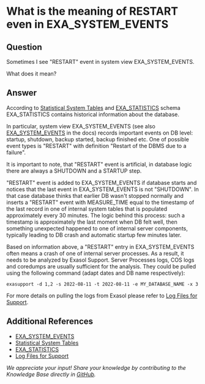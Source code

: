 # What is the meaning of RESTART even in EXA_SYSTEM_EVENTS

## Question

Sometimes I see "RESTART" event in system view EXA_SYSTEM_EVENTS.

What does it mean?

## Answer

According to [Statistical System Tables](https://docs.exasol.com/db/latest/sql_references/system_tables/statistical_system_tables.htm) and [EXA_STATISTICS](https://github.com/exasol/public-knowledgebase/blob/main/Database-Features/exa-statistics.md)
schema EXA_STATISTICS contains historical information about the database.

In particular, system view EXA_SYSTEM_EVENTS (see also [EXA_SYSTEM_EVENTS](https://docs.exasol.com/db/latest/sql_references/system_tables/statistical/exa_system_events.htm) in the docs) records important events on DB level: startup,
shutdown, backup started, backup finished etc.
One of possible event types is "RESTART" with definition "Restart of the DBMS due to a failure".

It is important to note, that "RESTART" event is artificial, in database logic there are always a SHUTDOWN and a STARTUP step.

"RESTART" event is added to EXA_SYSTEM_EVENTS if database starts and notices that the last event in EXA_SYSTEM_EVENTS is not "SHUTDOWN".
In that case database thinks that earlier DB wasn't stopped normally and inserts a "RESTART" event with MEASURE_TIME equal to the timestamp of the last record in one of internal system tables that is populated approximately every 30 minutes.
The logic behind this process: such a timestamp is approximately the last moment when DB felt well, then something unexpected happened to one of internal server components, typically leading to DB crash and automatic startup few minutes later.

Based on information above, a "RESTART" entry in EXA_SYSTEM_EVENTS often means a crash of one of internal server processes. As a result, it needs to be analyzed by Exasol Support. Server Processes logs, COS logs and coredumps are usually sufficient for the analysis.
They could be pulled using the following command (adapt dates and DB name respectively):

```shell
exasupport -d 1,2 -s 2022-08-11 -t 2022-08-11 -e MY_DATABASE_NAME -x 3
```

For more details on pulling the logs from Exasol please refer to [Log Files for Support](https://docs.exasol.com/db/latest/administration/on-premise/support.htm).

## Additional References

* [EXA_SYSTEM_EVENTS](https://docs.exasol.com/db/latest/sql_references/system_tables/statistical/exa_system_events.htm)
* [Statistical System Tables](https://docs.exasol.com/db/latest/sql_references/system_tables/statistical_system_tables.htm)
* [EXA_STATISTICS](https://github.com/exasol/public-knowledgebase/blob/main/Database-Features/exa-statistics.md)
* [Log Files for Support](https://docs.exasol.com/db/latest/administration/on-premise/support.htm)

*We appreciate your input! Share your knowledge by contributing to the Knowledge Base directly in [GitHub](https://github.com/exasol/public-knowledgebase).*
